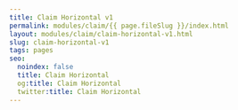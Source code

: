 ```yaml
---
title: Claim Horizontal v1
permalink: modules/claim/{{ page.fileSlug }}/index.html
layout: modules/claim/claim-horizontal-v1.html
slug: claim-horizontal-v1
tags: pages
seo:
  noindex: false
  title: Claim Horizontal
  og:title: Claim Horizontal
  twitter:title: Claim Horizontal
---
```



